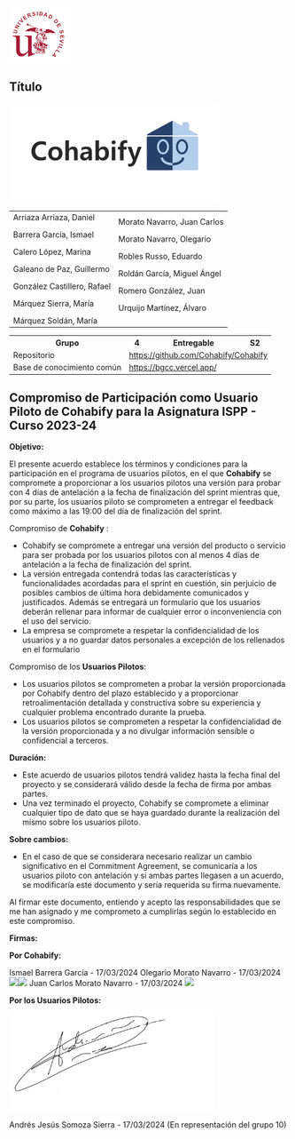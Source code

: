 ﻿![US Logo](images/logo_us.png)

Título
---


![Cohabify](images/Cohabify.png)

<table>
    <tbody>
        <tr>
            <td rowspan=2>Arriaza Arriaza, Daniel <p></p> Barrera García, Ismael <p></p> Calero López, Marina <p></p> Galeano de Paz, Guillermo <p></p> González Castillero, Rafael <p></p> Márquez Sierra, María <p></p> Márquez Soldán, María
            </td>
            <td rowspan=2>Morato Navarro, Juan Carlos <p></p> Morato Navarro, Olegario <p></p> Robles Russo, Eduardo <p></p> Roldán García, Miguel Ángel <p></p> Romero González, Juan <p></p> Urquijo Martínez, Álvaro <p></p>
            </td>
        </tr>
    </tbody>
</table>

<table>
  <tr>
    <th>Grupo</th>
    <th>4</th>
    <th>Entregable</th>
    <th>S2</th>
  </tr>
  <tr>
    <td>Repositorio</td>
    <td colspan="3"><a href="https://github.com/Cohabify/Cohabify">https://github.com/Cohabify/Cohabify</a></td>
  </tr>
  <tr>
    <td>Base de conocimiento común</td>
    <td colspan="3"><a href="https://bgcc.vercel.app/">https://bgcc.vercel.app/</a></td>
  </tr>
</table>

## <a name="_heading=h.5utp3gpnccyr"></a>**Compromiso de Participación como Usuario Piloto de Cohabify para la Asignatura ISPP - Curso 2023-24**
**Objetivo:**

El presente acuerdo establece los términos y condiciones para la participación en el programa de usuarios pilotos, en el que **Cohabify** se compromete a proporcionar a los usuarios pilotos una versión para probar con 4 días de antelación a la fecha de finalización del sprint mientras que, por su parte, los usuarios piloto se comprometen a entregar el feedback como máximo a las 19:00 del día de finalización del sprint.

Compromiso de **Cohabify** :

- Cohabify se compromete a entregar una versión del producto o servicio para ser probada por los usuarios pilotos con al menos 4 días de antelación a la fecha de finalización del sprint.
- La versión entregada contendrá todas las características y funcionalidades acordadas para el sprint en cuestión, sin perjuicio de posibles cambios de última hora debidamente comunicados y justificados. Además se entregará un formulario que los usuarios deberán rellenar para informar de cualquier error o inconveniencia con el uso del servicio.
- La empresa se compromete a respetar la confidencialidad de los usuarios y a no guardar datos personales a excepción de los rellenados en el formulario

Compromiso de los **Usuarios Pilotos**:

- Los usuarios pilotos se comprometen a probar la versión proporcionada por Cohabify dentro del plazo establecido y a proporcionar retroalimentación detallada y constructiva sobre su experiencia y cualquier problema encontrado durante la prueba.
- Los usuarios pilotos se comprometen a respetar la confidencialidad de la versión proporcionada y a no divulgar información sensible o confidencial a terceros.

**Duración:**

- Este acuerdo de usuarios pilotos tendrá validez hasta la fecha final del proyecto y se considerará válido desde la fecha de firma por ambas partes.
- Una vez terminado el proyecto, Cohabify se compromete a eliminar cualquier tipo de dato que se haya guardado durante la realización del mismo sobre los usuarios piloto.

**Sobre cambios:**

- En el caso de que se considerara necesario realizar un cambio significativo en el Commitment Agreement, se comunicaría a los usuarios piloto con antelación y si ambas partes llegasen a un acuerdo, se modificaría este documento y sería requerida su firma nuevamente.

Al firmar este documento, entiendo y acepto las responsabilidades que se me han asignado y me comprometo a cumplirlas según lo establecido en este compromiso.

**Firmas:**

**Por Cohabify:**



Ismael Barrera García - 17/03/2024                                 Olegario Morato Navarro - 17/03/2024
![](images/Aspose.Words.cb4b4684-16f7-4731-86da-bd03434bf4af.001.png)![](images/Aspose.Words.cb4b4684-16f7-4731-86da-bd03434bf4af.002.png)
Juan Carlos Morato Navarro - 17/03/2024
![](images/Aspose.Words.cb4b4684-16f7-4731-86da-bd03434bf4af.003.png)



**Por los Usuarios Pilotos:**

![](images/Aspose.Words.cb4b4684-16f7-4731-86da-bd03434bf4af.004.jpeg)

Andrés Jesús Somoza Sierra - 17/03/2024 (En representación del grupo 10)



